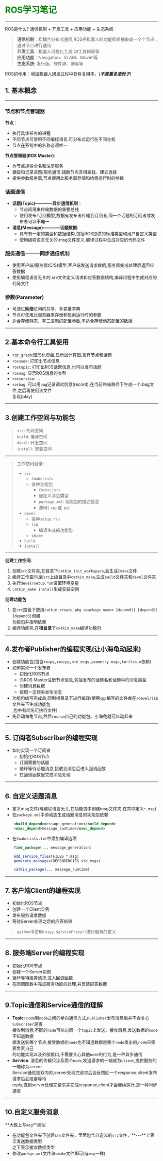 # <font color=green>ROS学习笔记</font></color>
---------------------------

ROS是什么?  通信机制 + 开发工具 + 应用功能 + 生态系统  
> **通信机制**：松耦合分布式通信,ROS把机器人的功能框架抽象成一个个节点 ,通过节点进行通讯  
> **开发工具**：机器人可视化工具,Qt工具箱等等  
> **应用功能**：Navigation、SLAM、Movelt等  
> **生态系统**: 发行版、软件源、博客等  

ROS的作用：增加机器人研发过程中软件复用率。(***不要重复造轮子***)  
## 1. 基本概念
---
### 节点和节点管理器  
**节点**：
+ 执行具体任务的进程
+ 不同节点可使用不同编程语言,可分布式运行在不同主机
+ 节点在系统中的名称必须唯一  

**节点管理器(ROS Master)**:  
+ 为节点提供命名和注册服务
+ 跟踪和记录话题/服务通信,辅助节点互相查找、建立连接
+ 提供参数服务器,节点使用此服务器存储和检索运行时的参数
### 话题通信
+ **话题(Topic)————异步通信机制**：
    - 节点间用来传输数据的重要总线
    - 使用发布/订阅模型,数据有发布者传输到订阅者,同一个话题的订阅者或发布者可以**不唯一**
+ **消息(Message)————话题数据**:
    - 具有有一定的类型和数据结构,包括ROS提供的标准类型和用户自定义类型
    - 使用编程语言无关的.msg文件定义,编译过程中生成对应的代码文件
### 服务通信———同步通信机制
+ 使用客户端/服务器(C/S)模型,客户端发送请求数据,服务器完成处理后返回应答数据
+ 使用编程语言无关的.srv文件定义请求和应答数据结构,编译过程中生成对应的代码文件  
### 参数(Parameter)
+ 可通过**网络**访问的共享、多变量字典
+ 节点可使用此服务器来存储和检索运行时的参数
+ 适合存储静态、非二进制的配置参数,不适合存储动态配置的数据
---
## 2.基本命令行工具使用
+ `rqt_graph`:图形化界面,显示出计算图,含有节点和话题
+ `rosnode`: 打印出节点信息
+ `rostopic`: 打印出ROS话题信息,也可以发布话题
+ `rosmsg`: 显示ROS消息的类型
+ `rosservice`: ...
+ `rosbag`: 可以用`bag`记录调试信息(record),在当前终端路径下生成一个.bag文件,之后再使用该文件<br>
复现(play)<br>
---
## 3.创建工作空间与功能包
> `src`: 代码空间<br>
> `build`: 编译空间<br>
> `devel`: 开发空间<br>
>`install`: 安装空间<br>
---
> 工作空间目录:  
> + `src`
>     - `CmakeLists`
>     - 各种功能包
>         * `CmakeLists`
>         * 自定义消息类型
>         * `package.xml`: 功能包的描述信息
>         * 源码(`.cpp`或`.py`)
> + `devel`
>     - 各种`setup.*sh`
>     - `lib`
>         * 编译生成的功能包
>     - share
> + `build`
> + `install`
---
**创建工作空间**:<br>
1. 创建`src`文件夹,在目录下`catkin_init_workspace`,会生成`Cmake`文件
2. 编译工作空间,到`src`上级目录中`catkin_make`,生成`build`文件夹和`devel`文件夹
3. 执行`devel/setup.*sh`设置环境变量
4. `catkin_make install`生成安装空间<br>

**创建功能包**  
1. 在`src`路径下使用`catkin_create_pkg <package_name> [depend1] [depend2] [depend3]`创建<br>
功能包并指明依赖  
2. 编译功能包,在**根目录**下`catkin_make`编译功能包
------------------------
## 4.发布者Publisher的编程实现(让小海龟动起来)
+ 创建功能包(包含`rospy,roscpp,std_msgs,geometry_msgs,turtlesim`依赖)
+ 如何实现一个发布者
    - 初始化ROS节点
    - 向ROS Master注册节点信息,包括发布的话题名和话题中的消息类型
    - 创建消息数据
    - 按照一定频率发布消息
+ 功能包编写完成后,回到根目录下进行编译(使用`cpp`编写的文件会在`/devel/lib`文件夹下生成功能包<br>
,包中有同名可执行文件)
+ 先启动海龟节点,然后`rosrun`自己的功能包。小海龟就可以动起来<br>
---  
## 5. 订阅者Subscriber的编程实现  
+ 如何实现一个订阅者
    - 初始化ROS节点
    - 订阅需要的话题
    - 循环等待话题消息,接收到消息后进入回调函数
    - 在回调函数里完成消息处理  
---
## 6. 自定义话题消息
+ 定义msg文件(与编程语言无关,在功能包中创建msg文件夹,在其中定义`*.msg`)
+ 在`package.xml`中添动态生成话题消息的功能包依赖:  
``` xml 
    <build_depend>message_generation</build_depend>  
    <exec_depend>message_runtime</exec_depend>
```  
+ 在`CmakeLists.txt`中添加编译选项  
```Cmake
    find_package(... message_generation)

    add_service_files(FILES *.msg)
    generate_messages(DEPENDENCIES std_msgs)

    catkin_package(... message_runtime)
```

---
## 7. 客户端Client的编程实现
+ 初始化ROS节点
+ 创建一个Client实例
+ 发布服务请求数据
+ 等待Server处理之后的应答结果  
> `python`中使用`rospy.ServiceProxy()`进行服务的定义
---
## 8. 服务端Server的编程实现
+ 初始化ROS节点
+ 创建一个Server实例
+ 循环等待服务请求,进入回调函数
+ 在回调函数中完成服务功能的处理,并反馈应答数据  
---  
## 9.Topic通信和Service通信的理解
+ **Topic**: `node`到`node`之间的单向通信方式,`Publisher`发布消息后并不会关心`Subscriber`是否  
接收到消息,不同的`node`可以向同一个`topic`上发送、接收消息,发送数据的`node`不知道数据  
据发送到哪个节点,接受数据的`node`也不知道数据是哪个`node`发出的,`node`只需要负责自己  
的功能实现以及外部接口,不需要关心其他`node`的行为,是一种异步通信
+ **Service**: 消息的传输只涉及两个`node`,发送请求的一端成为`client`,提供服务的一端称为`server`  
Service通信是双向的,server处理完请求后会反馈回一个response,client发布请求后会阻塞等待  
reply,直到server处理完请求并完成response,client才会继续执行,是一种同步通信
---
## 10.自定义服务消息  
**大致上与`msg`**类似  
+ 在功能包文件夹下创建`srv`文件夹，里面包含自定义的`srv`文件，**---**上表示发送数据类型  
之下表示接收数据类型  
+ 修改`packge.xml`文件和`cmake`文件即可(与`msg`一样)
